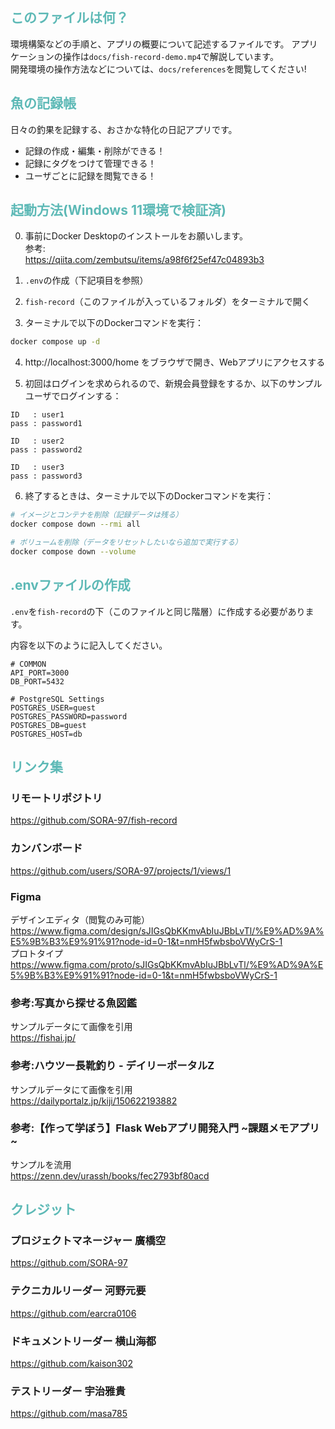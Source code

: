 ## <span style="color:rgb(93, 185, 182); ">このファイルは何？</span>
環境構築などの手順と、アプリの概要について記述するファイルです。
アプリケーションの操作は`docs/fish-record-demo.mp4`で解説しています。  
開発環境の操作方法などについては、`docs/references`を閲覧してください!  

## <span style="color:rgb(93, 185, 182); ">魚の記録帳</span>  
日々の釣果を記録する、おさかな特化の日記アプリです。
* 記録の作成・編集・削除ができる！
* 記録にタグをつけて管理できる！
* ユーザごとに記録を閲覧できる！

## <span style="color:rgb(93, 185, 182); ">起動方法(Windows 11環境で検証済)</span>  
0. 事前にDocker Desktopのインストールをお願いします。  
参考:  
https://qiita.com/zembutsu/items/a98f6f25ef47c04893b3

1. `.env`の作成（下記項目を参照）  

2. `fish-record`（このファイルが入っているフォルダ）をターミナルで開く

3. ターミナルで以下のDockerコマンドを実行：  
```bash
docker compose up -d  
```
4. http://localhost:3000/home をブラウザで開き、Webアプリにアクセスする

5. 初回はログインを求められるので、新規会員登録をするか、以下のサンプルユーザでログインする：

```
ID   : user1
pass : password1

ID   : user2
pass : password2

ID   : user3
pass : password3
```

6. 終了するときは、ターミナルで以下のDockerコマンドを実行：
```bash
# イメージとコンテナを削除（記録データは残る）  
docker compose down --rmi all  

# ボリュームを削除（データをリセットしたいなら追加で実行する）  
docker compose down --volume
```

## <span style="color:rgb(93, 185, 182); ">.envファイルの作成</span>
`.env`を`fish-record`の下（このファイルと同じ階層）に作成する必要があります。

内容を以下のように記入してください。  
```
# COMMON
API_PORT=3000
DB_PORT=5432

# PostgreSQL Settings
POSTGRES_USER=guest
POSTGRES_PASSWORD=password
POSTGRES_DB=guest
POSTGRES_HOST=db
```

## <span style="color:rgb(93, 185, 182); ">リンク集</span>  
### リモートリポジトリ  
https://github.com/SORA-97/fish-record  

### カンバンボード
https://github.com/users/SORA-97/projects/1/views/1

### Figma
デザインエディタ（閲覧のみ可能）  
https://www.figma.com/design/sJIGsQbKKmvAbIuJBbLvTl/%E9%AD%9A%E5%9B%B3%E9%91%91?node-id=0-1&t=nmH5fwbsboVWyCrS-1  
プロトタイプ  
https://www.figma.com/proto/sJIGsQbKKmvAbIuJBbLvTl/%E9%AD%9A%E5%9B%B3%E9%91%91?node-id=0-1&t=nmH5fwbsboVWyCrS-1  

### 参考:写真から探せる魚図鑑
サンプルデータにて画像を引用   
https://fishai.jp/  

### 参考:ハウツー長靴釣り - デイリーポータルZ
サンプルデータにて画像を引用  
https://dailyportalz.jp/kiji/150622193882  

### 参考:【作って学ぼう】Flask Webアプリ開発入門 ~課題メモアプリ~  
サンプルを流用  
https://zenn.dev/urassh/books/fec2793bf80acd  


## <span style="color:rgb(93, 185, 182); ">クレジット</span>
### プロジェクトマネージャー 廣橋空
https://github.com/SORA-97

### テクニカルリーダー 河野元要
https://github.com/earcra0106

### ドキュメントリーダー 横山海都
https://github.com/kaison302

### テストリーダー 宇治雅貴
https://github.com/masa785